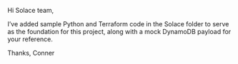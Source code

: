 Hi Solace team,

I’ve added sample Python and Terraform code in the Solace folder to serve as the foundation for this project, along with a mock DynamoDB payload for your reference.

Thanks,
Conner
